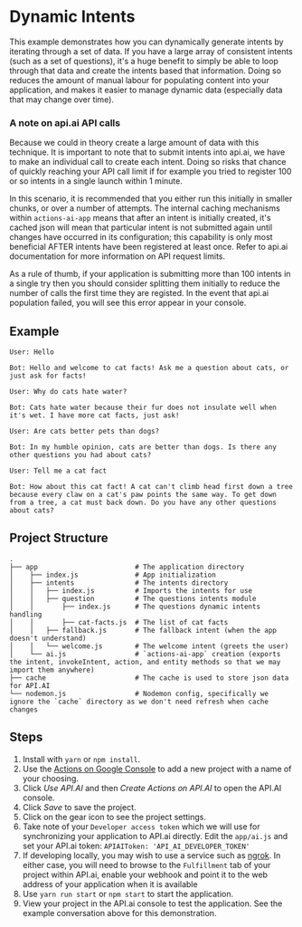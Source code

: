# Dynamic Intents

This example demonstrates how you can dynamically generate intents by iterating through a set of data. If you have a large array of consistent intents (such as a set of questions), it's a huge benefit to simply be able to loop through that data and create the intents based that information. Doing so reduces the amount of manual labour for populating content into your application, and makes it easier to manage dynamic data (especially data that may change over time).

### A note on api.ai API calls
Because we could in theory create a large amount of data with this technique. It is important to note that to submit intents into api.ai, we have to make an individual call to create each intent. Doing so risks that chance of quickly reaching your API call limit if for example you tried to register 100 or so intents in a single launch within 1 minute.

In this scenario, it is recommended that you either run this initially in smaller chunks, or over a number of attempts. The internal caching mechanisms within `actions-ai-app` means that after an intent is initially created, it's cached json will mean that particular intent is not submitted again until changes have occurred in its configuration; this capability is only most beneficial AFTER intents have been registered at least once. Refer to api.ai documentation for more information on API request limits.

As a rule of thumb, if your application is submitting more than 100 intents in a single try then you should consider splitting them initially to reduce the number of calls the first time they are registed. In the event that api.ai population failed, you will see this error appear in your console.

## Example
```
User: Hello

Bot: Hello and welcome to cat facts! Ask me a question about cats, or just ask for facts!

User: Why do cats hate water?

Bot: Cats hate water because their fur does not insulate well when it's wet. I have more cat facts, just ask!

User: Are cats better pets than dogs?

Bot: In my humble opinion, cats are better than dogs. Is there any other questions you had about cats?

User: Tell me a cat fact

Bot: How about this cat fact! A cat can't climb head first down a tree because every claw on a cat's paw points the same way. To get down from a tree, a cat must back down. Do you have any other questions about cats?
```

## Project Structure

```
.
├── app                        # The application directory
│    ├── index.js              # App initialization
│    ├── intents               # The intents directory
│    │   ├── index.js          # Imports the intents for use
│    │   ├── question          # The questions intents module
│    │       ├── index.js      # The questions dynamic intents handling
│    │       ├── cat-facts.js  # The list of cat facts
│    │   ├── fallback.js       # The fallback intent (when the app doesn't understand)
│    │   └── welcome.js        # The welcome intent (greets the user)
│    └── ai.js                 # `actions-ai-app` creation (exports the intent, invokeIntent, action, and entity methods so that we may import them anywhere)
├── cache                      # The cache is used to store json data for API.AI
└── nodemon.js                 # Nodemon config, specifically we ignore the `cache` directory as we don't need refresh when cache changes
```

## Steps
1. Install with `yarn` or `npm install`.
1. Use the [Actions on Google Console](https://console.actions.google.com) to add a new project with a name of your choosing.
1. Click *Use API.AI* and then *Create Actions on API.AI* to open the API.AI console.
1. Click *Save* to save the project.
1. Click on the gear icon to see the project settings.
1. Take note of your `Developer access token` which we will use for synchronizing your application to API.ai directly. Edit the `app/ai.js` and set your API.ai token: `APIAIToken: 'API_AI_DEVELOPER_TOKEN'`
1. If developing locally, you may wish to use a service such as [ngrok](https://ngrok.com/). In either case, you will need to browse to the `Fulfillment` tab of your project within API.ai, enable your webhook and point it to the web address of your application when it is available
1. Use `yarn run start` or `npm start` to start the application.
1. View your project in the API.ai console to test the application. See the example conversation above for this demonstration.